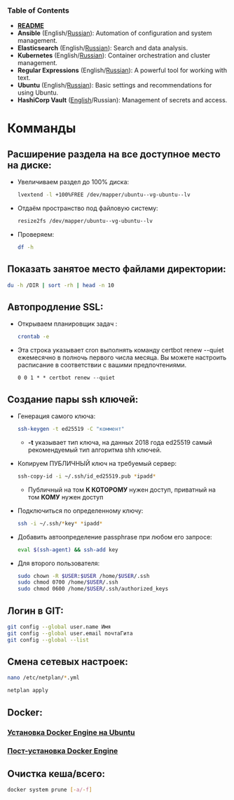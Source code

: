 ### Table of Contents
- **[README](../README.md)**
- **Ansible** (English/[Russian](ansible-ru.md)): Automation of configuration and system management.
- **Elasticsearch** (English/[Russian](elastic-ru.md)): Search and data analysis.
- **Kubernetes** (English/[Russian](kubectl-ru.md)): Container orchestration and cluster management.
- **Regular Expressions** (English/[Russian](regulars-ru.md)): A powerful tool for working with text.
- **Ubuntu** (English/[Russian](ubuntu-ru.md)): Basic settings and recommendations for using Ubuntu.
- **HashiCorp Vault** ([English](../en/vault-en.md)/Russian): Management of secrets and access.

# Комманды

## Расширение раздела на все доступное место на диске:

- Увеличиваем раздел до 100% диска:
	```bash
	lvextend -l +100%FREE /dev/mapper/ubuntu--vg-ubuntu--lv
	```
- Отдаём пространство под файловую систему:
	```bash
	resize2fs /dev/mapper/ubuntu--vg-ubuntu--lv
	```
- Проверяем:
	```bash
	df -h
	```
## Показать занятое место файлами директории:
```bash
du -h /DIR | sort -rh | head -n 10
```

## Автопродление SSL:
- Открываем планировщик задач :
	```bash
	crontab -e
	```
- Эта строка указывает cron выполнять команду certbot renew --quiet ежемесячно 	в полночь первого числа месяца. Вы можете настроить расписание в соответствии с вашими предпочтениями.
	```
	0 0 1 * * certbot renew --quiet
	```

## Создание пары ssh ключей:
- Генерация самого ключа:
	```bash
	ssh-keygen -t ed25519 -C "коммент"
	```
	- **-t** указывает тип ключа, на данных 2018 года ed25519 самый рекомендуемый
	тип алгоритма shh ключей.

- Копируем ПУБЛИЧНЫЙ ключ на требуемый сервер:
	```bash
	ssh-copy-id -i ~/.ssh/id_ed25519.pub *ipadd*
	```
	- Публичный на том **К КОТОРОМУ** нужен доступ, приватный на том **КОМУ** нужен доступ

- Подключиться по определенному ключу:
	```bash
	ssh -i ~/.ssh/*key* *ipadd*
	```

- Добавить автоопределение passphrase при любом его запросе:
	```bash
	eval $(ssh-agent) && ssh-add key
	```

- Для второго пользователя:
	```bash
	sudo chown -R $USER:$USER /home/$USER/.ssh
	sudo chmod 0700 /home/$USER/.ssh
	sudo chmod 0600 /home/$USER/.ssh/authorized_keys
	```
## Логин в GIT:
```bash
git config --global user.name Имя
git config --global user.email почтаГита
git config --global --list
```

## Смена сетевых настроек:
```bash
nano /etc/netplan/*.yml 
```
```bash
netplan apply
```


## Docker:
### [Установка Docker Engine на Ubuntu](https://docs.docker.com/engine/install/ubuntu/)

### [Пост-установка Docker Engine](https://docs.docker.com/engine/install/linux-postinstall/)



## Очистка кеша/всего:
```bash
docker system prune [-a/-f]
```